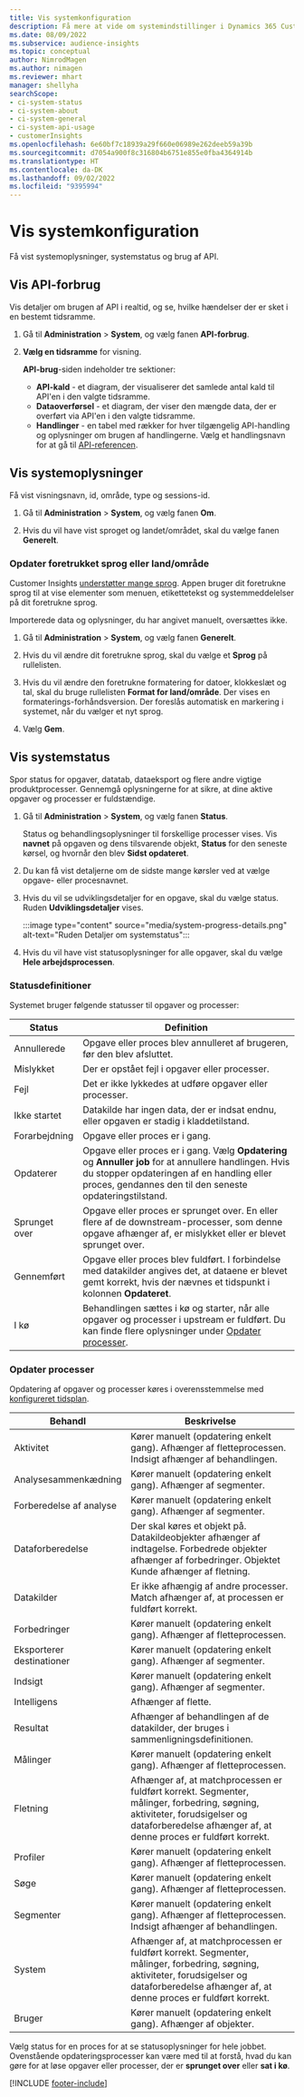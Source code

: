 ```yaml
---
title: Vis systemkonfiguration
description: Få mere at vide om systemindstillinger i Dynamics 365 Customer Insights.
ms.date: 08/09/2022
ms.subservice: audience-insights
ms.topic: conceptual
author: NimrodMagen
ms.author: nimagen
ms.reviewer: mhart
manager: shellyha
searchScope:
- ci-system-status
- ci-system-about
- ci-system-general
- ci-system-api-usage
- customerInsights
ms.openlocfilehash: 6e60bf7c18939a29f660e06989e262deeb59a39b
ms.sourcegitcommit: d7054a900f8c316804b6751e855e0fba4364914b
ms.translationtype: HT
ms.contentlocale: da-DK
ms.lasthandoff: 09/02/2022
ms.locfileid: "9395994"
---
```

# <a name="view-system-configuration"></a>Vis systemkonfiguration

Få vist systemoplysninger, systemstatus og brug af API.

## <a name="view-api-usage"></a>Vis API-forbrug

Vis detaljer om brugen af API i realtid, og se, hvilke hændelser der er sket i en bestemt tidsramme.

1. Gå til **Administration** > **System**, og vælg fanen **API-forbrug**.

1. **Vælg en tidsramme** for visning.

   **API-brug**-siden indeholder tre sektioner:

   - **API-kald** - et diagram, der visualiserer det samlede antal kald til API'en i den valgte tidsramme.
   - **Dataoverførsel** - et diagram, der viser den mængde data, der er overført via API'en i den valgte tidsramme.
   - **Handlinger** - en tabel med rækker for hver tilgængelig API-handling og oplysninger om brugen af handlingerne. Vælg et handlingsnavn for at gå til [API-referencen](https://developer.ci.ai.dynamics.com/api-details#api=CustomerInsights&operation=Get-all-instances).

## <a name="view-system-information"></a>Vis systemoplysninger

Få vist visningsnavn, id, område, type og sessions-id.

1. Gå til **Administration** > **System**, og vælg fanen **Om**.

1. Hvis du vil have vist sproget og landet/området, skal du vælge fanen **Generelt**.

### <a name="update-preferred-language-or-countryregion"></a>Opdater foretrukket sprog eller land/område

Customer Insights [understøtter mange sprog](/dynamics365/get-started/availability). Appen bruger dit foretrukne sprog til at vise elementer som menuen, etikettetekst og systemmeddelelser på dit foretrukne sprog.

Importerede data og oplysninger, du har angivet manuelt, oversættes ikke.

1. Gå til **Administration** > **System**, og vælg fanen **Generelt**.

1. Hvis du vil ændre dit foretrukne sprog, skal du vælge et **Sprog** på rullelisten.

1. Hvis du vil ændre den foretrukne formatering for datoer, klokkeslæt og tal, skal du bruge rullelisten **Format for land/område**. Der vises en formaterings-forhåndsversion. Der foreslås automatisk en markering i systemet, når du vælger et nyt sprog.

1. Vælg **Gem**.

## <a name="view-system-status"></a>Vis systemstatus

Spor status for opgaver, datatab, dataeksport og flere andre vigtige produktprocesser. Gennemgå oplysningerne for at sikre, at dine aktive opgaver og processer er fuldstændige.

1. Gå til **Administration** > **System**, og vælg fanen **Status**.

   Status og behandlingsoplysninger til forskellige processer vises. Vis **navnet** på opgaven og dens tilsvarende objekt, **Status** for den seneste kørsel, og hvornår den blev **Sidst opdateret**.

1. Du kan få vist detaljerne om de sidste mange kørsler ved at vælge opgave- eller procesnavnet.

1. Hvis du vil se udviklingsdetaljer for en opgave, skal du vælge status. Ruden **Udviklingsdetaljer** vises.

   :::image type="content" source="media/system-progress-details.png" alt-text="Ruden Detaljer om systemstatus":::

1. Hvis du vil have vist statusoplysninger for alle opgaver, skal du vælge **Hele arbejdsprocessen**.

### <a name="status-definitions"></a>Statusdefinitioner

Systemet bruger følgende statusser til opgaver og processer:

|Status  |Definition  |
|---------|---------|
|Annullerede |Opgave eller proces blev annulleret af brugeren, før den blev afsluttet.   |
|Mislykket   |Der er opstået fejl i opgaver eller processer.         |
|Fejl  |Det er ikke lykkedes at udføre opgaver eller processer.  |
|Ikke startet   |Datakilde har ingen data, der er indsat endnu, eller opgaven er stadig i kladdetilstand.         |
|Forarbejdning  |Opgave eller proces er i gang.  |
|Opdaterer    |Opgave eller proces er i gang. Vælg **Opdatering** og **Annuller job** for at annullere handlingen. Hvis du stopper opdateringen af en handling eller proces, gendannes den til den seneste opdateringstilstand.       |
|Sprunget over  |Opgave eller proces er sprunget over. En eller flere af de downstream-processer, som denne opgave afhænger af, er mislykket eller er blevet sprunget over.|
|Gennemført  |Opgave eller proces blev fuldført. I forbindelse med datakilder angives det, at dataene er blevet gemt korrekt, hvis der nævnes et tidspunkt i kolonnen **Opdateret**.|
|I kø | Behandlingen sættes i kø og starter, når alle opgaver og processer i upstream er fuldført. Du kan finde flere oplysninger under [Opdater processer](#refresh-processes).|

### <a name="refresh-processes"></a>Opdater processer

Opdatering af opgaver og processer køres i overensstemmelse med [konfigureret tidsplan](schedule-refresh.md).

|Behandl  |Beskrivelse  |
|---------|---------|
|Aktivitet  |Kører manuelt (opdatering enkelt gang). Afhænger af fletteprocessen. Indsigt afhænger af behandlingen.|
|Analysesammenkædning |Kører manuelt (opdatering enkelt gang). Afhænger af segmenter.  |
|Forberedelse af analyse |Kører manuelt (opdatering enkelt gang). Afhænger af segmenter.  |
|Dataforberedelse   |Der skal køres et objekt på. Datakildeobjekter afhænger af indtagelse. Forbedrede objekter afhænger af forbedringer. Objektet Kunde afhænger af fletning.  |
|Datakilder   |Er ikke afhængig af andre processer. Match afhænger af, at processen er fuldført korrekt.  |
|Forbedringer   |Kører manuelt (opdatering enkelt gang). Afhænger af fletteprocessen. |
|Eksporterer destinationer |Kører manuelt (opdatering enkelt gang). Afhænger af segmenter.  |
|Indsigt |Kører manuelt (opdatering enkelt gang). Afhænger af segmenter.  |
|Intelligens   |Afhænger af flette.   |
|Resultat |Afhænger af behandlingen af de datakilder, der bruges i sammenligningsdefinitionen.      |
|Målinger  |Kører manuelt (opdatering enkelt gang). Afhænger af fletteprocessen.  |
|Fletning   |Afhænger af, at matchprocessen er fuldført korrekt. Segmenter, målinger, forbedring, søgning, aktiviteter, forudsigelser og dataforberedelse afhænger af, at denne proces er fuldført korrekt.   |
|Profiler   |Kører manuelt (opdatering enkelt gang). Afhænger af fletteprocessen. |
|Søge   |Kører manuelt (opdatering enkelt gang). Afhænger af fletteprocessen. |
|Segmenter  |Kører manuelt (opdatering enkelt gang). Afhænger af fletteprocessen. Indsigt afhænger af behandlingen.|
|System   |Afhænger af, at matchprocessen er fuldført korrekt. Segmenter, målinger, forbedring, søgning, aktiviteter, forudsigelser og dataforberedelse afhænger af, at denne proces er fuldført korrekt.   |
|Bruger  |Kører manuelt (opdatering enkelt gang). Afhænger af objekter.  |

Vælg status for en proces for at se statusoplysninger for hele jobbet. Ovenstående opdateringsprocesser kan være med til at forstå, hvad du kan gøre for at løse opgaver eller processer, der er **sprunget over** eller **sat i kø**.


[!INCLUDE [footer-include](includes/footer-banner.md)]
